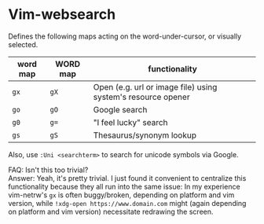 Vim-websearch
=============

Defines the following maps acting on the word-under-cursor, or visually selected.

word map | WORD map | functionality
-------- | -------- | -------------
`gx`     | `gX`     | Open (e.g. url or image file) using system's resource opener
`go`     | `gO`     | Google search
`g0`     | `g=`     | "I feel lucky" search
`gs`     | `gS`     | Thesaurus/synonym lookup

Also, use `:Uni <searchterm>` to search for unicode symbols via Google.

FAQ: Isn't this too trivial?  
Answer: Yeah, it's pretty trivial. I just found it convenient to centralize
this functionality because they all run into the same issue:
In my experience vim-netrw's `gx` is often buggy/broken,
depending on platform and vim version,
while `!xdg-open https://www.domain.com` might (again depending
on platform and vim version) necessitate redrawing the screen.
